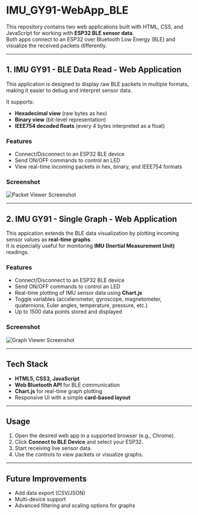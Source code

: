 # IMU_GY91-WebApp_BLE
This repository contains two web applications built with HTML, CSS, and JavaScript for working with **ESP32 BLE sensor data**.  
Both apps connect to an ESP32 over Bluetooth Low Energy (BLE) and visualize the received packets differently.

---

## 1. IMU GY91 - BLE Data Read - Web Application
This application is designed to display raw BLE packets in multiple formats, making it easier to debug and interpret sensor data.  

It supports:
- **Hexadecimal view** (raw bytes as hex)
- **Binary view** (bit-level representation)
- **IEEE754 decoded floats** (every 4 bytes interpreted as a float)

### Features
- Connect/Disconnect to an ESP32 BLE device  
- Send ON/OFF commands to control an LED  
- View real-time incoming packets in hex, binary, and IEEE754 formats  

### Screenshot
![Packet Viewer Screenshot](./images/packet-viewer.png)

---

## 2. IMU GY91 - Single Graph - Web Application
This appication extends the BLE data visualization by plotting incoming sensor values as **real-time graphs**.  
It is especially useful for monitoring **IMU (Inertial Measurement Unit)** readings.

### Features
- Connect/Disconnect to an ESP32 BLE device  
- Send ON/OFF commands to control an LED  
- Real-time plotting of IMU sensor data using **Chart.js**  
- Toggle variables (accelerometer, gyroscope, magnetometer, quaternions, Euler angles, temperature, pressure, etc.)  
- Up to 1500 data points stored and displayed  

### Screenshot
![Graph Viewer Screenshot](./images/graph-viewer.png)

---

## Tech Stack

- **HTML5, CSS3, JavaScript**
- **Web Bluetooth API** for BLE communication
- **Chart.js** for real-time graph plotting
- Responsive UI with a simple **card-based layout**

---

## Usage

1. Open the desired web app in a supported browser (e.g., Chrome).  
2. Click **Connect to BLE Device** and select your ESP32.  
3. Start receiving live sensor data.  
4. Use the controls to view packets or visualize graphs.  

---

## Future Improvements
- Add data export (CSV/JSON)  
- Multi-device support  
- Advanced filtering and scaling options for graphs  
